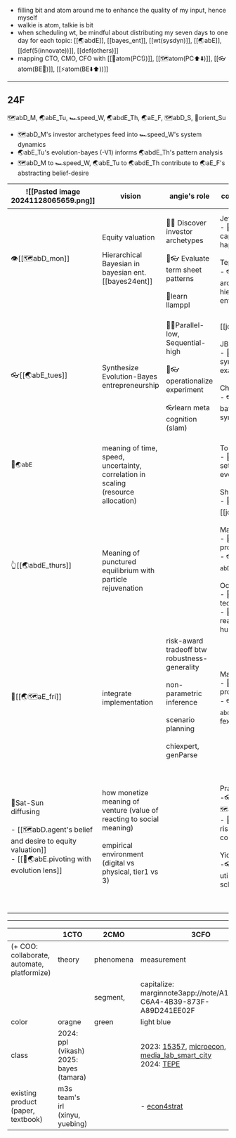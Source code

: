 - filling bit and atom around me to enhance the quality of my input, hence myself
- walkie is atom, talkie is bit
- when scheduling wt, be mindful about distributing my seven days to one day for each topic: [[🌏abdE]], [[bayes_ent]], [[wt(sysdyn)]], [[🌏abE]], [[def(5(innovate))]], [[def(others)]]
- mapping CTO, CMO, CFO with [[🧭atom(PC🔃)]], [[🗺️atom(PC⬆️⬇️)]], [[👓atom(BE🔄)]], [[⚡️atom(BE⬇️⬆️))]]

---
## 24F

🗺️abD_M, 🌏abE_Tu, 🏎️speed_W, 🌏abdE_Th, 🌏aE_F, 🗺️abD_S, 🧭orient_Su

- 🗺️abD_M's investor archetypes feed into 🏎️speed_W's system dynamics
- 🌏abE_Tu's evolution-bayes (-V1) informs 🌏abdE_Th's pattern analysis
- 🗺️abD_M to 🏎️speed_W, 🌏abE_Tu to 🌏abdE_Th contribute to 🌏aE_F's abstracting belief-desire 

| ![[Pasted image 20241128065659.png]]                                                                                               | vision                                                                                                                               | angie's role                                                                                                                       | collaborator's role                                                                                                                                                                                                    | Paper Product                                                                                                                                                                  | 🪵log | Core Activities                                                           |
| ---------------------------------------------------------------------------------------------------------------------------------- | ------------------------------------------------------------------------------------------------------------------------------------ | ---------------------------------------------------------------------------------------------------------------------------------- | ---------------------------------------------------------------------------------------------------------------------------------------------------------------------------------------------------------------------- | ------------------------------------------------------------------------------------------------------------------------------------------------------------------------------ | ----- | ------------------------------------------------------------------------- |
| 👁️[[🗺️abD_mon]]                                                                                                                  | Equity valuation<br><br>Hierarchical Bayesian in bayesian ent. [[bayes24ent]]                                                        | <br>🤜🧠 Discover investor archetypes<br><br>🤜👓  Evaluate term sheet patterns<br><br>🧠learn llamppl                             | Jeff<br>- 🧠 understand capitalization happens)<br><br>Teppo/Todd <br>- 👓 evaluate archetype-prior hier.bayes in ent.dm                                                                                               | [[📝👻phantom rationalize meaning]]<br><br>[[📝🤝Conversational Inference of Equity Valuation Agreement]]<br><br>                                                              |       | 🔵g0_capitalize<br>💜c1_segment                                           |
| 👓[[🌏abE_tues]]                                                                                                                   | Synthesize Evolution-Bayes entrepreneurship                                                                                          | <br>🧠🤜Parallel-low, Sequential-high<br><br>🧠👓operationalize experiment<br><br>👓learn meta cognition (slam)<br><br>            | [[josh_tenanbaum]]<br><br>JB <br>- 🤜, imagine bayes synthesis with exaptation<br><br>Charlie <br>- 👓, utility of bayes-evol synthesis<br><br>                                                                        | [[📝🪶Parallel Evolutionary and Sequential Bayesian Startup Adaptations]]-V1                                                                                                   |       | 🔴a3_platformize<br>🔴a5_replicate                                        |
| 🧠`🌏abE`<br><br><br>                                                                                                              | meaning of time, speed, uncertainty, correlation in scaling (resource allocation)                                                    |                                                                                                                                    | Tom <br>- 🧠 , time step setting in bayes + evol. ent context<br><br>Shakul , Isabella<br>- 🧠, <br>                                                                                                                   | [[📝🌳🌊Startup Lifecycle World modeling with Program Synthesis]]                                                                                                              |       | 🔴a4_eval(feas_ops), <br><br>🟩t1_professionalize<br>🟩t4_eval(feas_tech) |
| 👆[[🌏abdE_thurs]] <br><br>                                                                                                        | Meaning of punctured equilibrium with particle rejuvenation                                                                          |                                                                                                                                    | [[josh_tenanbaum]]<br><br>Marius <br>- 🧠, understand prob.prog's power<br>- 👓, judge `🗺️abD_M` as PC expert<br><br>Ocean<br>- 🤜, imagine technology's role<br>- 🧠, understand real estate, city, human, trickster | [[📝🪶Parallel Evolutionary and Sequential Bayesian Startup Adaptations]]-V2                                                                                                   |       |                                                                           |
| 🤜[[🌏🗺️aE_fri]]                                                                                                                  | integrate implementation<br>                                                                                                         | risk-award tradeoff btw robustness-generality<br><br>non-parametric inference <br><br>scenario planning<br><br>chiexpert, genParse | Matin <br>- 🧠, understand prob.prog's power<br>- 👓, judge `🌏abdE_Thu` as BE-PC fexpert<br>                                                                                                                          | [[📝🤝Conversational Inference of Equity Valuation Agreement]]<br><br>[[📝🌳🌊Startup Lifecycle World modeling with Program Synthesis]]                                        |       | 🔴a2_automate<br>🟩t2_collaborate<br>🟩t1_professionalize<br>💜c1_segment |
| 💨Sat-Sun<br>diffusing<br><br>-  [[🗺️abD.agent's belief and desire to equity valuation]]<br>- [[🧭🌏abE.pivoting with evolution lens]] | how monetize meaning of venture (value of reacting to social meaning)<br><br>empirical environment (digital vs physical, tier1 vs 3) |                                                                                                                                    | Pranit<br>-👓, judge utility of `🗺️abD_M` as ENT <br>- 🧠, understands risk-sharing contracts<br><br>Yichen<br>-👓, judge `🌏abE_T` utility as ENT scholar                                                            | [[📝🤝Conversational Inference of Equity Valuation Agreement]]<br><br>start contacting (send at least one mail introducing my research, scheduling chats) [[amoon-school fit]] |       | 🔵g0_capitalize<br>💜c1_segment<br>🟩t2_acculturate                       |


--- 

|                                             | 1CTO                                       | 2CMO      | 3CFO                                                                                                                                                                                                                                                                                                               |
| ------------------------------------------- | ------------------------------------------ | --------- | ------------------------------------------------------------------------------------------------------------------------------------------------------------------------------------------------------------------------------------------------------------------------------------------------------------------ |
| (+ COO: collaborate, automate, platformize) | theory                                     | phenomena | measurement                                                                                                                                                                                                                                                                                                        |
|                                             |                                            | segment,  | capitalize: marginnote3app://note/A14DD436-C6A4-4B39-873F-A89D241EE02F                                                                                                                                                                                                                                             |
| color                                       | oragne                                     | green     | light blue                                                                                                                                                                                                                                                                                                         |
| class                                       | 2024: ppl (vikash)<br>2025: bayes (tamara) |           | 2023: [15357](marginnote3app://note/5D52C6DB-75C2-4CF1-A0E6-2E21F3961210), [microecon](marginnote3app://note/B67E344B-644A-4181-A2A3-86007B86BCA3), [media_lab_smart_city](marginnote3app://note/9613AD18-625D-488E-B459-636B2E967279)<br>2024: [TEPE](marginnote3app://note/3B1D9E5F-2401-42D4-948F-A771DDBF0673) |
| existing product (paper,  textbook)         | m3s team's irl (xinyu, yuebing)            |           | - [econ4strat](marginnote3app://note/A9A1BA3D-F7A5-4239-AFDA-29C943CF57FC)                                                                                                                                                                                                                                         |
